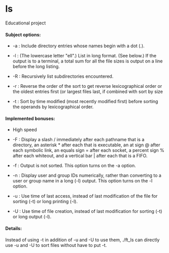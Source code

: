 # ls
Educational project

#### Subject options:

* -a : Include directory entries whose names begin with a dot (.).

* -l : (The lowercase letter "ell".)  List in long format.  (See below.)  If the output is
		to a terminal, a total sum for all the file sizes is output on a line before the long
		listing.

* -R : Recursively list subdirectories encountered.

* -r : Reverse the order of the sort to get reverse lexicographical order or the oldest
		entries first (or largest files last, if combined with sort by size

* -t : Sort by time modified (most recently modified first) before sorting the operands by
		lexicographical order.

#### Implemented bonuses:

* High speed

* -F : Display a slash / immediately after each pathname that is a directory, an asterisk
		\* after each that is executable, an at sign @ after each symbolic link, an
		equals sign = after each socket, a percent sign % after each whiteout, and a
		vertical bar | after each that is a FIFO.

* -f : Output is not sorted.  This option turns on the -a option.

* -n : Display user and group IDs numerically, rather than converting to a user or group name
		in a long (-l) output.  This option turns on the -l option.

* -u : Use time of last access, instead of last modification of the file for sorting (-t) or
		long printing (-l).

* -U : Use time of file creation, instead of last modification for sorting (-t) or long output
		(-l).

#### Details:

Instead of using -t in addition of -u and -U to use them, ./ft_ls can directly use -u and -U to sort files without have to put -t.
